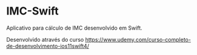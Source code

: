 # IMC-Swift
Aplicativo para cálculo de IMC desenvolvido em Swift.


Desenvolvido através do curso https://www.udemy.com/curso-completo-de-desenvolvimento-ios11swift4/
